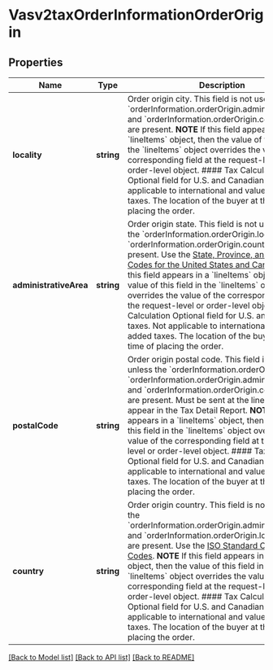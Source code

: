 # Vasv2taxOrderInformationOrderOrigin

## Properties
Name | Type | Description | Notes
------------ | ------------- | ------------- | -------------
**locality** | **string** | Order origin city. This field is not used unless the &#x60;orderInformation.orderOrigin.administrativeArea&#x60; and &#x60;orderInformation.orderOrigin.country&#x60; fields are present.  **NOTE** If this field appears in a &#x60;lineItems&#x60; object, then the value of this field in the &#x60;lineItems&#x60; object overrides the value of the corresponding field at the request-level or order-level object.  #### Tax Calculation Optional field for U.S. and Canadian taxes. Not applicable to international and value added taxes. The location of the buyer at the time of placing the order. | [optional] 
**administrativeArea** | **string** | Order origin state. This field is not used unless the &#x60;orderInformation.orderOrigin.locality&#x60; and &#x60;orderInformation.orderOrigin.country&#x60; fields are present. Use the [State, Province, and Territory Codes for the United States and Canada](http://apps.cybersource.com/library/documentation/sbc/quickref/states_and_provinces.pdf).  **NOTE** If this field appears in a &#x60;lineItems&#x60; object, then the value of this field in the &#x60;lineItems&#x60; object overrides the value of the corresponding field at the request-level or order-level object.  #### Tax Calculation Optional field for U.S. and Canadian taxes. Not applicable to international and value added taxes. The location of the buyer at the time of placing the order. | [optional] 
**postalCode** | **string** | Order origin postal code. This field is not used unless the &#x60;orderInformation.orderOrigin.locality&#x60;, &#x60;orderInformation.orderOrigin.administrativeArea&#x60; and &#x60;orderInformation.orderOrigin.country&#x60; fields are present. Must be sent at the lineItem level to appear in the Tax Detail Report.  **NOTE** If this field appears in a &#x60;lineItems&#x60; object, then the value of this field in the &#x60;lineItems&#x60; object overrides the value of the corresponding field at the request-level or order-level object.  #### Tax Calculation Optional field for U.S. and Canadian taxes. Not applicable to international and value added taxes. The location of the buyer at the time of placing the order. | [optional] 
**country** | **string** | Order origin country. This field is not used unless the &#x60;orderInformation.orderOrigin.administrativeArea&#x60; and &#x60;orderInformation.orderOrigin.locality&#x60; fields are present. Use the [ISO Standard Country Codes](http://apps.cybersource.com/library/documentation/sbc/quickref/countries_alpha_list.pdf).  **NOTE** If this field appears in a &#x60;lineItems&#x60; object, then the value of this field in the &#x60;lineItems&#x60; object overrides the value of the corresponding field at the request-level or order-level object.  #### Tax Calculation Optional field for U.S. and Canadian taxes. Not applicable to international and value added taxes. The location of the buyer at the time of placing the order. | [optional] 

[[Back to Model list]](../README.md#documentation-for-models) [[Back to API list]](../README.md#documentation-for-api-endpoints) [[Back to README]](../README.md)


